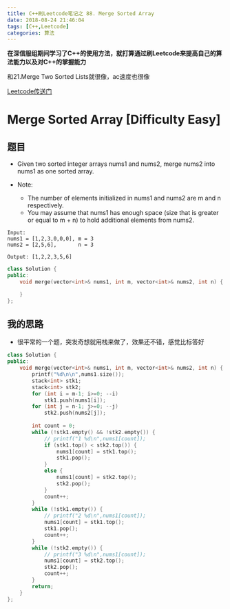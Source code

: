 ```yaml
---
title: C++刷Leetcode笔记之 88. Merge Sorted Array
date: 2018-08-24 21:46:04
tags: [C++,Leetcode]
categories: 算法
---
```


**在深信服组期间学习了C++的使用方法，就打算通过刷Leetcode来提高自己的算法能力以及对C++的掌握能力**

和21.Merge Two Sorted Lists就很像，ac速度也很像

[Leetcode传送门](https://blog.csdn.net/lnho2015/article/details/50962989)

<!--more--> 

# Merge Sorted Array [Difficulty Easy] 
## 题目
* Given two sorted integer arrays nums1 and nums2, merge nums2 into nums1 as one sorted array.

* Note:
    * The number of elements initialized in nums1 and nums2 are m and n respectively.
    * You may assume that nums1 has enough space (size that is greater or equal to m + n) to hold additional elements from nums2.

```
Input:
nums1 = [1,2,3,0,0,0], m = 3
nums2 = [2,5,6],       n = 3

Output: [1,2,2,3,5,6]
```
```c++
class Solution {
public:
    void merge(vector<int>& nums1, int m, vector<int>& nums2, int n) {

    }
};
```
## 我的思路
* 很平常的一个题，突发奇想就用栈来做了，效果还不错，感觉比标答好
```c++
class Solution {
public:
    void merge(vector<int>& nums1, int m, vector<int>& nums2, int n) {
        printf("%d\n\n",nums1.size());
        stack<int> stk1;
        stack<int> stk2;
        for (int i = m-1; i>=0; --i)
            stk1.push(nums1[i]);
        for (int j = n-1; j>=0; --j)
            stk2.push(nums2[j]);    
        
        int count = 0;
        while (!stk1.empty() && !stk2.empty()) {
            // printf("1 %d\n",nums1[count]);
            if (stk1.top() < stk2.top()) {
                nums1[count] = stk1.top();
                stk1.pop();
            }
            else {
                nums1[count] = stk2.top();
                stk2.pop();
            }
            count++;
        }
        while (!stk1.empty()) {
            // printf("2 %d\n",nums1[count]);
            nums1[count] = stk1.top();
            stk1.pop();
            count++;
        }
        while (!stk2.empty()) {
            // printf("3 %d\n",nums1[count]);
            nums1[count] = stk2.top();
            stk2.pop();
            count++;
        }
        return;
    }
};
```
